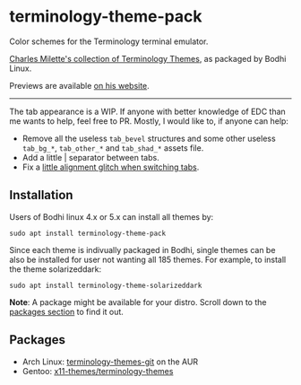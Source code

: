 # terminology-theme-pack
Color schemes for the Terminology terminal emulator.

[Charles Milette's collection of Terminology Themes](https://github.com/sylveon/terminology-themes), as packaged by Bodhi Linux.

Previews are available [on his website](https://charlesmilette.net/terminology-themes).

------------------------

The tab appearance is a WIP. If anyone with better knowledge of EDC than me wants to help, feel free to PR. Mostly, I would like to, if anyone can help:

- Remove all the useless `tab_bevel` structures and some other useless `tab_bg_*`, `tab_other_*` and `tab_shad_*` assets file.
- Add a little | separator between tabs.
- Fix a [little alignment glitch when switching tabs](http://i.imgur.com/Vok8agA.gif).

## Installation

Users of Bodhi linux 4.x or 5.x can install all themes by:

```sudo apt update
sudo apt install terminology-theme-pack
```

Since each theme is indivually packaged in Bodhi, single  themes can be also be installed for user not wanting all 185 themes. For example, to install the theme solarizeddark:

```sudo apt update
sudo apt install terminology-theme-solarizeddark
```

**Note**: A package might be available for your distro. Scroll down to the [packages section](#packages) to find it out.


## Packages

 - Arch Linux: [terminology-themes-git](https://aur.archlinux.org/packages/terminology-themes-git/) on the AUR
 - Gentoo: [x11-themes/terminology-themes](https://packages.gentoo.org/packages/x11-themes/terminology-themes)
